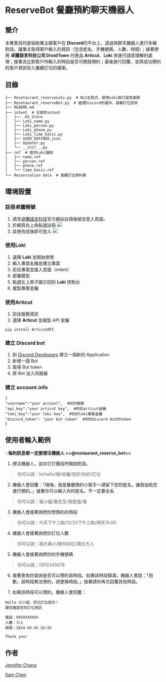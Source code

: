 # ReserveBot 餐廳預約聊天機器人

## 簡介

本專案目的是協助業主跟客戶在 **Discord**的平台上，透過與聊天機器人進行多輪對話，讓業主取得客戶輸入的資訊（包含姓名、手機號碼、人數、時間）；接著使用 **卓騰語言科技公司 DroidTown** 的產品 **Articut**、**Loki** 來進行語意理解的處理；接著去比對客戶所輸入的時段是否可開放預約；最後進行回覆，並將成功預約的客戶資訊存入餐廳訂位的檔案。

## 目錄

```
├── Resetaurant_reserveLoki.py  # NLU主程式，使用Loki進行語意處理
├── Resetaurant_reserveBot.py  # 處理Discord的運作、餐廳訂位安排
├── README.md
├── intent  # 全部的intent
│   ├── .DS_Store
│   ├── Loki_name.py
│   ├── Loki_person.py
│   ├── Loki_phone.py
│   ├── Loki_time_basic.py
│   ├── USER_DEFINED.json
│   ├── Updater.py
│   └── __init__.py
├── ref  # 提供Loki讀取
│   ├── name.ref
│   ├── person.ref
│   ├── phone.ref
│   └── time_basic.ref
└── Resservation data  # 餐廳訂位資料庫
```

## 環境設置

### 註冊卓騰帳號 

1. 請至[卓騰語言科技](https://api.droidtown.co/)官方網站註冊帳號並登入頁面。
2. 於網頁右上角點選註冊 
![](https://imgur.com/2v6Xhmy.jpg)
3. 註冊完成後即可登入
![](https://imgur.com/mpwBJKp.jpg)

### 使用Loki

1. 選擇 **Loki** 並開始使用
2. 輸入專案名稱並建立專案
3. 前往專案並匯入意圖（intent）
4. 部署模型
5. 點選左上房子圖示回到 **Loki** 控制台
6. 複製專案金鑰

### 使用Articut

1. 前往服務資訊
2. 選擇 **Articut** 並複製 API 金鑰
```
pip install ArticutAPI
```

### 建立 Discord bot

1. 到 [Discord Developers](https://discord.com/login?redirect_to=/developers/applications) 建立一個新的 Application
2. 新增一個 Bot
3. 取得 Bot token
4. 將 Bot 加入伺服器


### 建立  account.info

```
{
"username":"your account",  #你的帳號
"api_key":"your articut key",  #你的articut金鑰
"loki_key":"your loki key",  #你的loki專案金鑰
"discord_token": "your bot token"  #你的discord bot的token
}
```

## 使用者輸入範例

:bulb:**每則訊息都一定要標注機器人 ==@restaurant_reserve_bot==**

1. 標注機器人，並向它打聲招呼開啟對話。
> 你可以說：hi/hello/嗨/哈囉/您好/你好/訂位

2. 機器人會回覆：「嗨嗨，我是餐廳預約小幫手～請留下您的姓名，讓我協助您進行預約。」接著你可以輸入你的姓名，不一定要全名
> 你可以說：張小姐/張先生/我姓張/張

3. 機器人會接著詢問你想預約的時段
> 你可以說：今天下午三點/12/25下午三點/明天15:00

4. 機器人會接著詢問你訂位人數
> 你可以說：兩大兩小/總共四位/兩位大人

5. 機器人會接著詢問你的手機號碼
> 你可以說：0912345678

6. 接著會為你查詢是否可以預約該時段。如果該時段額滿，機器人會說：「抱歉，該時段無法預約，請更換時段。」接著請你再次回覆其他時段。

7. 如果該時段可以預約，機器人會回覆：
```
Hello Ｏ小姐，您已訂位成功！
跟您確認您的訂位資訊

電話：09XXXXXXXX
人數：Ｏ人
時間：2024-XX-XX XX:XX

Thank you!
```

## 作者

[Jennifer Chang](https://github.com/Jenn-ccf)

[Sam Chen](https://github.com/sam07307176)